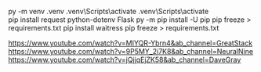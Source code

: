 py -m venv .venv
.venv\Scripts\activate
.venv\Scripts\activate   
pip install request python-dotenv Flask
py -m pip install -U pip
pip freeze > requirements.txt
pip install waitress
pip freeze > requirements.txt

https://www.youtube.com/watch?v=MIYQR-Ybrn4&ab_channel=GreatStack
https://www.youtube.com/watch?v=9P5MY_2i7K8&ab_channel=NeuralNine
https://www.youtube.com/watch?v=jQjjqEjZK58&ab_channel=DaveGray
